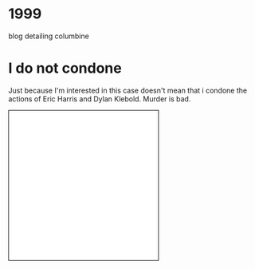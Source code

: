 # 1999
blog detailing columbine 

<!DOCTYPE html>
<html>
<body>

<h1>I do not condone</h1>
<p>Just because I'm interested in this case 
doesn't mean that i condone the actions of 
Eric Harris and Dylan Klebold.  Murder is bad.</p>

</body>
</html>


<div style="background-color:white;background-image: https://images.app.goo.gl/LpzdKYDKQ9JccbvVA;border:1px solid black;width:300px;height:300px;font-size:18px;"></div>

